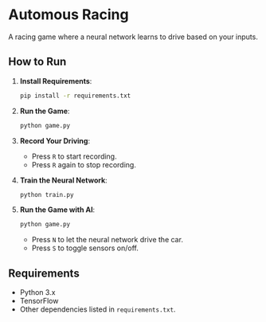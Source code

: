# Automous Racing

A racing game where a neural network learns to drive based on your inputs.

## How to Run

1. **Install Requirements**:
   ```bash
   pip install -r requirements.txt
   ```


2. **Run the Game**:

   ```bash
   python game.py
   ```

3. **Record Your Driving**:

   - Press `R` to start recording.
   - Press `R` again to stop recording.

4. **Train the Neural Network**:

   ```bash
   python train.py
   ```

5. **Run the Game with AI**:
   ```bash
   python game.py
   ```
   - Press `N` to let the neural network drive the car.
   - Press `S` to toggle sensors on/off.

## Requirements

- Python 3.x
- TensorFlow
- Other dependencies listed in `requirements.txt`.
